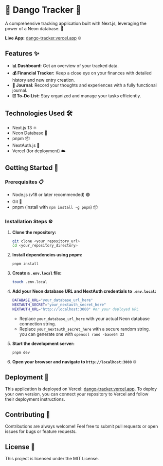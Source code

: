 # 🍡 Dango Tracker 🍡

A comprehensive tracking application built with Next.js, leveraging the power of a Neon database. 🚀

**Live App:** [dango-tracker.vercel.app](https://dango-tracker.vercel.app) 🌐

## Features ✨

-   **📊 Dashboard:** Get an overview of your tracked data.
-   **💰 Financial Tracker:** Keep a close eye on your finances with detailed history and new entry creation.
-   **📖 Journal:** Record your thoughts and experiences with a fully functional journal.
-   **☑️ To-Do List:** Stay organized and manage your tasks efficiently.

## Technologies Used 🛠️

-   Next.js 13 ⚛️
-   Neon Database 🐘
-   pnpm 📦
-   NextAuth.js 🔐
-   Vercel (for deployment) ☁️

## Getting Started 🏁

### Prerequisites 📋

-   Node.js (v18 or later recommended) 🟢
-   Git 📂
-   pnpm (install with `npm install -g pnpm`) 📦

### Installation Steps ⚙️

1.  **Clone the repository:**

    ```bash
    git clone <your_repository_url>
    cd <your_repository_directory>
    ```

2.  **Install dependencies using pnpm:**

    ```bash
    pnpm install
    ```

3.  **Create a `.env.local` file:**

    ```bash
    touch .env.local
    ```

4.  **Add your Neon database URL and NextAuth credentials to `.env.local`:**

    ```bash
    DATABASE_URL="your_database_url_here"
    NEXTAUTH_SECRET="your_nextauth_secret_here"
    NEXTAUTH_URL="http://localhost:3000" #or your deployed URL
    ```

    * Replace `your_database_url_here` with your actual Neon database connection string.
    * Replace `your_nextauth_secret_here` with a secure random string. you can generate one with `openssl rand -base64 32`

5.  **Start the development server:**

    ```bash
    pnpm dev
    ```

6.  **Open your browser and navigate to `http://localhost:3000`** 🌐

## Deployment 🚀

This application is deployed on Vercel: [dango-tracker.vercel.app](https://dango-tracker.vercel.app). To deploy your own version, you can connect your repository to Vercel and follow their deployment instructions.

## Contributing 🤝

Contributions are always welcome! Feel free to submit pull requests or open issues for bugs or feature requests.

## License 📄

This project is licensed under the MIT License.
